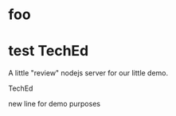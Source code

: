 foo
===

test
TechEd
=======
A little "review" nodejs server for our little demo.

TechEd

new line for demo purposes

